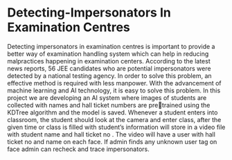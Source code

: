 # Detecting-Impersonators In Examination Centres


Detecting impersonators in examination centres is important to provide a better way of
examination handling system which can help in reducing malpractices happening in examination
centers. According to the latest news reports, 56 JEE candidates who are potential
impersonators were detected by a national testing agency. In order to solve this problem, an
effective method is required with less manpower. With the advancement of machine learning
and AI technology, it is easy to solve this problem. In this project we are developing an AI
system where images of students are collected with names and hall ticket numbers are pretrained using the KDTree algorithm and the model is saved. Whenever a student enters into
classroom, the student should look at the camera and enter class, after the given time or class is
filled with student’s information will store in a video file with student name and hall ticket no . The video will have a user with hall ticket no and name on each face. If admin finds any
unknown user tag on face admin can recheck and trace impersonators.
